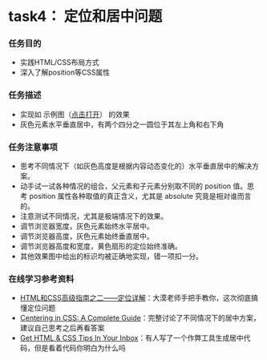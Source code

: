 # task4： 定位和居中问题
### 任务目的

+	实践HTML/CSS布局方式
+   深入了解position等CSS属性



### 任务描述
  
+ 	实现如 示例图（[点击打开](../../images/task_1_4_1.png)） 的效果
+   灰色元素水平垂直居中，有两个四分之一圆位于其左上角和右下角


 
### 任务注意事项

* 	思考不同情况下（如灰色高度是根据内容动态变化的）水平垂直居中的解决方案。
*   动手试一试各种情况的组合，父元素和子元素分别取不同的 position 值。思考 position 属性各种取值的真正含义，尤其是 absolute 究竟是相对谁而言的。
*   注意测试不同情况，尤其是极端情况下的效果。
*   调节浏览器宽度，灰色元素始终水平居中。
*   调节浏览器高度，灰色元素始终垂直居中。
*   调节浏览器高度和宽度，黄色扇形的定位始终准确。
*   其他效果图中给出的标识均被正确地实现，错一项扣一分。



### 在线学习参考资料
*	[HTML和CSS高级指南之二——定位详解](http://www.w3cplus.com/css/advanced-html-css-lesson2-detailed-css-positioning.html)：大漠老师手把手教你，这次彻底搞懂定位问题
*   [Centering in CSS: A Complete Guide](https://css-tricks.com/centering-css-complete-guide/)：完整讨论了不同情况下的居中方案，建议自己思考之后再看答案
*   [Get HTML & CSS Tips In Your Inbox](http://howtocenterincss.com/)：有人写了一个作弊工具生成居中代码，但是看着代码你明白为什么吗

